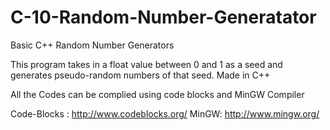 # C-10-Random-Number-Generatator
Basic C++ Random Number Generators 

This program takes in a float value between 0 and 1 as a seed and generates pseudo-random numbers of that seed. Made in C++ 


All the Codes can be complied using code blocks and MinGW Compiler

Code-Blocks : http://www.codeblocks.org/
MinGW: http://www.mingw.org/
